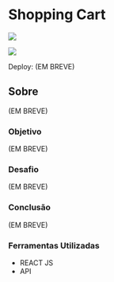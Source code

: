 # Shopping Cart

![](./)

![](./)

Deploy: (EM BREVE)

## Sobre

(EM BREVE)

### Objetivo

(EM BREVE)

### Desafio

(EM BREVE)

### Conclusão

(EM BREVE)

### Ferramentas Utilizadas

- REACT JS
- API